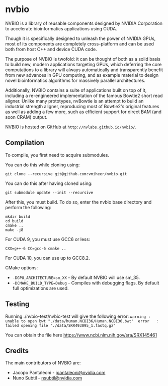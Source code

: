 nvbio
=====

NVBIO is a library of reusable components designed by NVIDIA Corporation to
accelerate bioinformatics applications using CUDA.

Though it is specifically designed to unleash the power of NVIDIA GPUs, most of
its components are completely cross-platform and can be used both from host C++
and device CUDA code.

The purpose of NVBIO is twofold: it can be thought of both as a solid basis to
build new, modern applications targeting GPUs, which deferring the core
computations to a library will always automatically and transparently benefit
from new advances in GPU computing, and as example material to design novel
bioinformatics algorithms for massively parallel architectures.

Additionally, NVBIO contains a suite of applications built on top of it,
including a re-engineered implementation of the famous Bowtie2 short read
aligner. Unlike many prototypes, nvBowtie is an attempt to build an industrial
strength aligner, reproducing most of Bowtie2's original features as well as
adding a few more, such as efficient support for direct BAM (and soon CRAM)
output.

NVBIO is hosted on GitHub at `http://nvlabs.github.io/nvbio/`.



Compilation
-----------

To compile, you first need to acquire submodules.

You can do this while cloning using:

    git clone --recursive git@github.com:vmiheer/nvbio.git

You can do this after having cloned using:

    git submodule update --init --recursive

After this, you must build. To do so, enter the nvbio base directory and perform the following:

    mkdir build
    cd build
    cmake ..
    make -j8

For CUDA 9, you must use GCC6 or less:

    CXX=g++-6 CC=gcc-6 cmake ..

For CUDA 10, you can use up to GCC8.2.

CMake options:

 * `-DGPU_ARCHITECTURE=sm_XX` - By default NVBIO will use sm_35.
 * `-DCMAKE_BUILD_TYPE=Debug` - Compiles with debugging flags. By default full optimizations are used.


Testing
-------
Running ./nvbio-test/nvbio-test will give the following error: 
 ` warning : unable to open bwt "./data/human.NCBI36/Human.NCBI36.bwt" 
   error   :     failed opening file "./data/SRR493095_1.fastq.gz" `

You can obtain the file here https://www.ncbi.nlm.nih.gov/sra/SRX145461

Credits
-------

The main contributors of NVBIO are:

 * Jacopo Pantaleoni  -  jpantaleoni@nvidia.com
 * Nuno Subtil        -  nsubtil@nvidia.com
